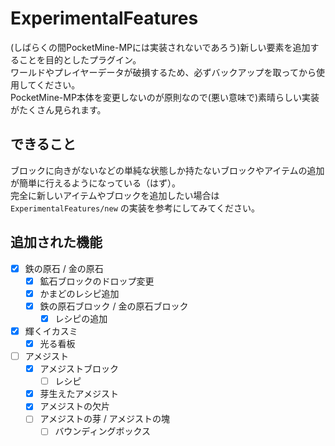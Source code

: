 # ExperimentalFeatures
(しばらくの間PocketMine-MPには実装されないであろう)新しい要素を追加することを目的としたプラグイン。  
ワールドやプレイヤーデータが破損するため、必ずバックアップを取ってから使用してください。  
PocketMine-MP本体を変更しないのが原則なので(悪い意味で)素晴らしい実装がたくさん見られます。

## できること
ブロックに向きがないなどの単純な状態しか持たないブロックやアイテムの追加が簡単に行えるようになっている（はず）。  
完全に新しいアイテムやブロックを追加したい場合は `ExperimentalFeatures/new` の実装を参考にしてみてください。

## 追加された機能
- [x] 鉄の原石 / 金の原石
  - [x] 鉱石ブロックのドロップ変更
  - [x] かまどのレシピ追加
  - [x] 鉄の原石ブロック / 金の原石ブロック
    - [x] レシピの追加
- [x] 輝くイカスミ
  - [x] 光る看板
- [ ] アメジスト
  - [x] アメジストブロック
    - [ ] レシピ
  - [x] 芽生えたアメジスト
  - [x] アメジストの欠片
  - [ ] アメジストの芽 / アメジストの塊
    - [ ] バウンディングボックス